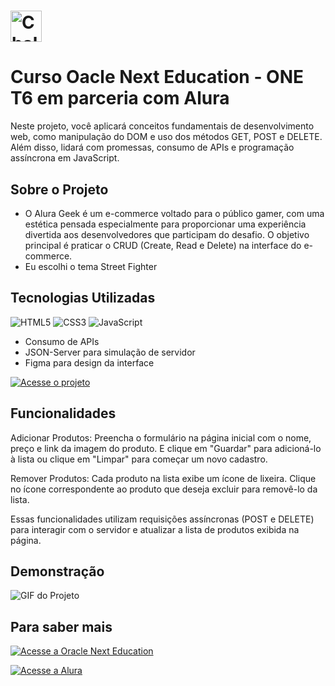 # <img src="https://img.shields.io/badge/Challenge_AluraGeek-pink?style=for-the-badge&labelColor=blue" alt="Challenge AluraGeek" height="50"/>

# Curso Oacle Next Education - ONE T6 em parceria com Alura

Neste projeto, você aplicará conceitos fundamentais de desenvolvimento web, como manipulação do DOM e uso dos métodos GET, POST e DELETE. Além disso, lidará com promessas, consumo de APIs e programação assíncrona em JavaScript.

## Sobre o Projeto
- O Alura Geek é um e-commerce voltado para o público gamer, com uma estética pensada especialmente para proporcionar uma experiência divertida aos desenvolvedores que participam do desafio. O objetivo principal é praticar o CRUD (Create, Read e Delete) na interface do e-commerce.
- Eu escolhi o tema Street Fighter

## Tecnologias Utilizadas
![HTML5](https://img.shields.io/badge/HTML5-E34F26?style=for-the-badge&logo=html5&logoColor=white)
![CSS3](https://img.shields.io/badge/CSS3-1572B6?style=for-the-badge&logo=css3&logoColor=white)
![JavaScript](https://img.shields.io/badge/JavaScript-F7DF1E?style=for-the-badge&logo=javascript&logoColor=black)
- Consumo de APIs
- JSON-Server para simulação de servidor
- Figma para design da interface

[![Acesse o projeto](https://img.shields.io/badge/Acesse%20o%20Projeto-purple?style=for-the-badge&logo=appveyor)](URL_DO_SEU_DEPLOY)

## Funcionalidades
Adicionar Produtos: Preencha o formulário na página inicial com o nome, preço e link da imagem do produto. E clique em "Guardar" para adicioná-lo à lista ou clique em "Limpar" para começar um novo cadastro.

Remover Produtos: Cada produto na lista exibe um ícone de lixeira. Clique no ícone correspondente ao produto que deseja excluir para removê-lo da lista.

Essas funcionalidades utilizam requisições assíncronas (POST e DELETE) para interagir com o servidor e atualizar a lista de produtos exibida na página.

## Demonstração
![GIF do Projeto](URL_DO_SEU_GIF)


## Para saber mais
[![Acesse a Oracle Next Education](https://img.shields.io/badge/Acesse-a%20Oracle%20Next%20Education-red?style=for-the-badge&logoColor=white&logo=oracle&width=200&height=40)](https://www.oracle.com/education/next-education/)


[![Acesse a Alura](https://img.shields.io/badge/Acesse-a%20Alura-blue?style=for-the-badge&logo=alura&width=200&height=40)](https://www.alura.com.br/)
